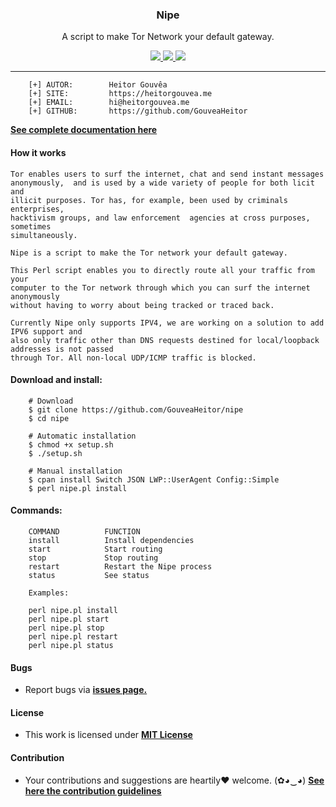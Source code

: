<p align="center">
  <h3 align="center">Nipe</h3>
  <p align="center">A script to make Tor Network your default gateway.</p>

  <p align="center">
    <a href="https://github.com/GouveaHeitor/nipe/blob/master/LICENSE.md">
      <img src="https://img.shields.io/badge/license-MIT-blue.svg">
    </a>
    <a href="https://github.com/GouveaHeitor/nipe/releases">
      <img src="https://img.shields.io/badge/version-1.0.1-blue.svg">
    </a>
    <a href="https://twitter.com/GouveaHeitor">
      <img src="https://img.shields.io/badge/twitter-@GouveaHeitor-blue.svg">
    </a>
  </p>
</p>

---

```
    [+] AUTOR:        Heitor Gouvêa
    [+] SITE:         https://heitorgouvea.me
    [+] EMAIL:        hi@heitorgouvea.me
    [+] GITHUB:       https://github.com/GouveaHeitor
```

[**See complete documentation here**](https://heitorgouvea.me/nipe/)

#### How it works

    Tor enables users to surf the internet, chat and send instant messages
    anonymously,  and is used by a wide variety of people for both licit and
    illicit purposes. Tor has, for example, been used by criminals enterprises,
    hacktivism groups, and law enforcement  agencies at cross purposes, sometimes
    simultaneously.

    Nipe is a script to make the Tor network your default gateway.

    This Perl script enables you to directly route all your traffic from your
    computer to the Tor network through which you can surf the internet anonymously
    without having to worry about being tracked or traced back.
    
    Currently Nipe only supports IPV4, we are working on a solution to add IPV6 support and
    also only traffic other than DNS requests destined for local/loopback addresses is not passed
    through Tor. All non-local UDP/ICMP traffic is blocked.

#### Download and install:
```
    # Download
    $ git clone https://github.com/GouveaHeitor/nipe
    $ cd nipe

    # Automatic installation
    $ chmod +x setup.sh
    $ ./setup.sh
    
    # Manual installation
    $ cpan install Switch JSON LWP::UserAgent Config::Simple
    $ perl nipe.pl install
```

#### Commands:
```
    COMMAND          FUNCTION
    install          Install dependencies
    start            Start routing
    stop             Stop routing
    restart          Restart the Nipe process
    status           See status

    Examples:

    perl nipe.pl install
    perl nipe.pl start
    perl nipe.pl stop
    perl nipe.pl restart
    perl nipe.pl status
```

#### Bugs

- Report bugs via [**issues page.**](https://github.com/GouveaHeitor/nipe/issues)

#### License

- This work is licensed under [**MIT License**](https://github.com/GouveaHeitor/nipe/blob/master/LICENSE.md)

#### Contribution

- Your contributions and suggestions are heartily♥ welcome. (✿◕‿◕) [**See here the contribution guidelines**](/.github/CONTRIBUTING.md)
